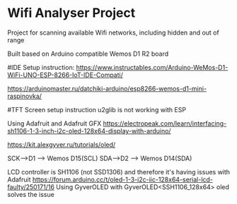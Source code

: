 # Wifi Analyser Project
Project for scanning available Wifi networks, including hidden and out of range

Built based on Arduino compatible Wemos D1 R2 board

#IDE Setup instruction: 
https://www.instructables.com/Arduino-WeMos-D1-WiFi-UNO-ESP-8266-IoT-IDE-Compati/

https://arduinomaster.ru/datchiki-arduino/esp8266-wemos-d1-mini-raspinovka/

#TFT Screen setup instruction
u2glib is not working with ESP

Using Adafruit and Adafruit GFX
https://electropeak.com/learn/interfacing-sh1106-1-3-inch-i2c-oled-128x64-display-with-arduino/

https://kit.alexgyver.ru/tutorials/oled/

SCK-->D1 --> Wemos D15(SCL)
SDA-->D2 --> Wemos D14(SDA)

LCD controller is SH1106 (not SSD1306) and therefore it's having issues with Adafruit
https://forum.arduino.cc/t/oled-1-3-i2c-iic-128x64-serial-lcd-faulty/250171/16
Using GyverOLED with GyverOLED<SSH1106_128x64> oled solves the issue